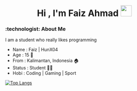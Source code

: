 <h1 align="center">Hi , I'm Faiz Ahmad <img src="https://media.giphy.com/media/hvRJCLFzcasrR4ia7z/giphy.gif" width="35"></h1>

<h3> :technologist: About Me </h3>
I am a student who really likes programming

- Name   : Faiz | HunX04
- Age    : 15 💯
- From   : Kalimantan, Indonesia :house: 
- Status : Student :student: 
- Hobi   : Coding | Gaming | Sport 

[![Top Langs](https://github-readme-stats.vercel.app/api/top-langs/?username=Hunxploit04&layout=compact&text_color=daf7dc&bg_color=151515)](https://github.com/Hunxploit04/github-readme-stats)
